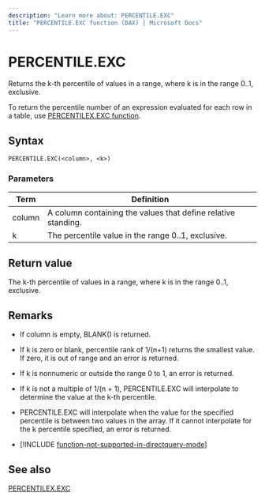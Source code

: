 ```yaml
---
description: "Learn more about: PERCENTILE.EXC"
title: "PERCENTILE.EXC function (DAX) | Microsoft Docs"
---
```

# PERCENTILE.EXC
  
Returns the k-th percentile of values in a range, where k is in the range 0..1, exclusive.  
  
To return the percentile number of an expression evaluated for each row in a table, use [PERCENTILEX.EXC function](percentilex-exc-function-dax.md).  
  
## Syntax  
  
```dax
PERCENTILE.EXC(<column>, <k>)  
```
  
### Parameters  
  
|Term|Definition|  
|--------|--------------|  
|column|A column containing the values that define relative standing.|  
|k|The percentile value in the range 0..1, exclusive.|  
  
## Return value

The k-th percentile of values in a range, where k is in the range 0..1, exclusive.  
  
## Remarks

- If column is empty, BLANK() is returned.  
  
- If k is zero or blank, percentile rank of 1/(n+1) returns the smallest value. If zero, it is out of range and an error is returned.  
  
- If k is nonnumeric or outside the range 0 to 1, an error is returned.  
  
- If k is not a multiple of 1/(n + 1), PERCENTILE.EXC will interpolate to determine the value at the k-th percentile.  
  
- PERCENTILE.EXC will interpolate when the value for the specified percentile is between two values in the array. If it cannot interpolate for the k percentile specified, an error is returned.  

- [!INCLUDE [function-not-supported-in-directquery-mode](includes/function-not-supported-in-directquery-mode.md)]

## See also

[PERCENTILEX.EXC](percentilex-exc-function-dax.md)  
